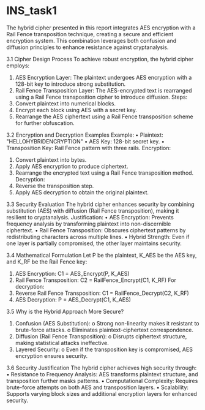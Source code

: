 # INS_task1

The hybrid cipher presented in this report integrates AES encryption with a Rail Fence transposition technique, creating a secure and efficient encryption system. This combination leverages both confusion and diffusion principles to enhance resistance against cryptanalysis.

3.1 Cipher Design Process
To achieve robust encryption, the hybrid cipher employs:
1. AES Encryption Layer: The plaintext undergoes AES encryption with a 128-bit key to introduce strong substitution.
2. Rail Fence Transposition Layer: The AES-encrypted text is rearranged using a Rail Fence transposition cipher to introduce diffusion.
Steps:
1. Convert plaintext into numerical blocks.
2. Encrypt each block using AES with a secret key.
3. Rearrange the AES ciphertext using a Rail Fence transposition scheme for further obfuscation.
   
3.2 Encryption and Decryption Examples
Example:
• Plaintext: "HELLOHYBRIDENCRYPTION"
• AES Key: 128-bit secret key.
• Transposition Key: Rail Fence pattern with three rails.
Encryption:
1. Convert plaintext into bytes.
2. Apply AES encryption to produce ciphertext.
3. Rearrange the encrypted text using a Rail Fence transposition method.
Decryption:
1. Reverse the transposition step.
2. Apply AES decryption to obtain the original plaintext.
   
3.3 Security Evaluation
The hybrid cipher enhances security by combining substitution (AES) with diffusion (Rail Fence transposition), making it resilient to cryptanalysis.
Justification:
• AES Encryption: Prevents frequency analysis by transforming plaintext into non-discernible ciphertext.
• Rail Fence Transposition: Obscures ciphertext patterns by redistributing characters across multiple lines.
• Hybrid Strength: Even if one layer is partially compromised, the other layer maintains security.

3.4 Mathematical Formulation
Let P be the plaintext, K_AES be the AES key, and K_RF be the Rail Fence key:
1. AES Encryption: C1 = AES_Encrypt(P, K_AES)
2. Rail Fence Transposition: C2 = RailFence_Encrypt(C1, K_RF)
For decryption:
1. Reverse Rail Fence Transposition: C1 = RailFence_Decrypt(C2, K_RF)
2. AES Decryption: P = AES_Decrypt(C1, K_AES)
   
3.5 Why is the Hybrid Approach More Secure?
1. Confusion (AES Substitution):
o Strong non-linearity makes it resistant to brute-force attacks.
o Eliminates plaintext-ciphertext correspondence.
2. Diffusion (Rail Fence Transposition):
o Disrupts ciphertext structure, making statistical attacks ineffective.
3. Layered Security:
o Even if the transposition key is compromised, AES encryption ensures security.

3.6 Security Justification
The hybrid cipher achieves high security through:
• Resistance to Frequency Analysis: AES transforms plaintext structure, and transposition further masks patterns.
• Computational Complexity: Requires brute-force attempts on both AES and transposition layers.
• Scalability: Supports varying block sizes and additional encryption layers for enhanced security.
